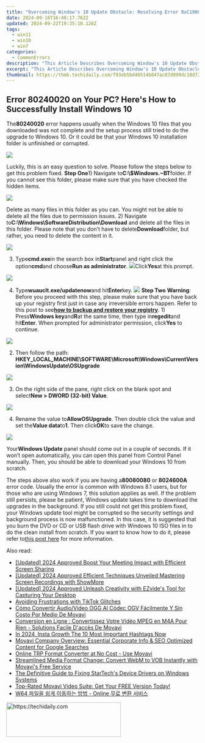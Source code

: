 ```yaml
---
title: "Overcoming Window's 10 Update Obstacle: Resolving Error 0xC1900208 Successfully"
date: 2024-09-16T16:48:17.762Z
updated: 2024-09-22T19:35:10.126Z
tags:
  - win11
  - win10
  - win7
categories:
  - CommonErrors
description: "This Article Describes Overcoming Window's 10 Update Obstacle: Resolving Error 0xC1900208 Successfully"
excerpt: "This Article Describes Overcoming Window's 10 Update Obstacle: Resolving Error 0xC1900208 Successfully"
thumbnail: https://thmb.techidaily.com/f93eb5bd46514b847ac07d099dc18d72eab724476fd27a01a5370f94ffa41df8.jpg
---
```


## Error 80240020 on Your PC? Here's How to Successfully Install Windows 10

The**80240020** error happens usually when the Windows 10 files that you downloaded was not complete and the setup process still tried to do the upgrade to Windows 10\. Or it could be that your Windows 10 installation folder is unfinished or corrupted.

![](https://images.drivereasy.com/wp-content/uploads/2016/08/error-code-80240020.jpg)

Luckily, this is an easy question to solve. Please follow the steps below to get this problem fixed. **Step One**1) Navigate to**C:\\$Windows.\~BT**folder. If you cannot see this folder, please make sure that you have checked the hidden items.

![](https://images.drivereasy.com/wp-content/uploads/2016/08/windows-bt-600x427.jpg)

Delete as many files in this folder as you can. You might not be able to delete all the files due to permission issues. 2) Navigate to**C:\\Windows\\SoftwareDistribution\\Download** and delete all the files in this folder. Please note that you don’t have to delete**Download**folder, but rather, you need to delete the content in it.

![](https://images.drivereasy.com/wp-content/uploads/2016/08/softwaredistributiondownload.jpg)

3) Type**cmd.exe**in the search box in**Start**panel and right click the option**cmd**and choose**Run as administrator**. ![](https://images.drivereasy.com/wp-content/uploads/2016/08/run-as-administrator.jpg)Click**Yes**at this prompt.

![](https://images.drivereasy.com/wp-content/uploads/2016/08/uac-command-processor.jpg)

4) Type**wuauclt.exe/updatenow**and hit**Enter**key. ![](https://images.drivereasy.com/wp-content/uploads/2016/08/img_57b5394edbd33.png) **Step Two** **Warning**: Before you proceed with this step, please make sure that you have back up your registry first just in case any irreversible errors happen. Refer to this post to see[**how to backup and restore your registry**](https://tools.techidaily.com/drivereasy/download/). 1) Press**Windows key**and**R**at the same time, then type in**regedit**and hit**Enter**. When prompted for administrator permission, click**Yes** to continue.

![](https://images.drivereasy.com/wp-content/uploads/2016/10/regedit.png)

2) Then follow the path:   **HKEY\_LOCAL\_MACHINE\\SOFTWARE\\Microsoft\\Windows\\CurrentVersion\\WindowsUpdate\\OSUpgrade**

![](https://images.drivereasy.com/wp-content/uploads/2016/10/hkey_local_machinesoftwaremicrosoftwindowscurrentversionwindowsupdateosupgrade-600x394.jpg)

3) On the right side of the pane, right click on the blank spot and select**New > DWORD (32-bit) Value**.

![](https://images.drivereasy.com/wp-content/uploads/2016/10/new-dword-32-bit-value-600x396.jpg)

4) Rename the value to**AllowOSUpgrade**. Then double click the value and set the**Value data**to**1**. Then click**OK**to save the change.

![](https://images.drivereasy.com/wp-content/uploads/2016/10/img_58140207aba43-600x394.jpg)

 Your**Windows Update** panel should come out in a couple of seconds. If it won’t open automatically, you can open this panel from Control Panel manually. Then, you should be able to download your Windows 10 from scratch.

The steps above also work if you are having a**80080080** or **8024600A**  error code. Usually the error is common with Windows 8.1 users, but for those who are using Windows 7, this solution applies as well. If the problem still persists, please be patient, Windows update takes time to download the upgrades in the background. If you still could not get this problem fixed, your Windows update tool might be corrupted so the security settings and background process is now malfunctioned. In this case, it is suggested that you burn the DVD or CD or USB flash drive with Windows 10 ISO files in to do the clean install from scratch. If you want to know how to do it, please refer to[this post here](https://tools.techidaily.com/drivereasy/download/) for more information.

<ins class="adsbygoogle"
     style="display:block"
     data-ad-format="autorelaxed"
     data-ad-client="ca-pub-7571918770474297"
     data-ad-slot="1223367746"></ins>

<ins class="adsbygoogle"
     style="display:block"
     data-ad-client="ca-pub-7571918770474297"
     data-ad-slot="8358498916"
     data-ad-format="auto"
     data-full-width-responsive="true"></ins>

<span class="atpl-alsoreadstyle">Also read:</span>
<div><ul>
<li><a href="https://on-screen-recording.techidaily.com/updated-2024-approved-boost-your-meeting-impact-with-efficient-screen-sharing/"><u>[Updated] 2024 Approved Boost Your Meeting Impact with Efficient Screen Sharing</u></a></li>
<li><a href="https://screen-recording.techidaily.com/updated-2024-approved-efficient-techniques-unveiled-mastering-screen-recordings-with-showmore/"><u>[Updated] 2024 Approved Efficient Techniques Unveiled Mastering Screen Recordings with ShowMore</u></a></li>
<li><a href="https://screen-sharing-recording.techidaily.com/updated-2024-approved-unleash-creativity-with-ezvides-tool-for-capturing-your-desktop/"><u>[Updated] 2024 Approved Unleash Creativity with EZvide's Tool for Capturing Your Desktop</u></a></li>
<li><a href="https://tiktok-clips.techidaily.com/avoiding-frustrations-with-tiktok-glitches/"><u>Avoiding Frustrations with TikTok Glitches</u></a></li>
<li><a href="https://win-howtos.techidaily.com/como-convertir-audiovideo-ogg-al-codec-ogv-facilmente-y-sin-costo-por-medio-de-movavi/"><u>Cómo Convertir Audio/Video OGG Al Códec OGV Fácilmente Y Sin Costo Por Medio De Movavi</u></a></li>
<li><a href="https://win-howtos.techidaily.com/conversion-en-ligne-convertissez-votre-video-mpeg-en-m4a-pour-rien-solutions-facile-dacces-de-movavi/"><u>Conversion en Ligne : Convertissez Votre Vidéo MPEG en M4A Pour Rien - Solutions Facile D'accès De Movavi</u></a></li>
<li><a href="https://instagram-videos.techidaily.com/in-2024-insta-growth-the-10-most-important-hashtags-now/"><u>In 2024, Insta Growth The 10 Most Important Hashtags Now</u></a></li>
<li><a href="https://win-howtos.techidaily.com/movavi-company-overview-essential-corporate-info-and-seo-optimized-content-for-google-searches/"><u>Movavi Company Overview: Essential Corporate Info & SEO Optimized Content for Google Searches</u></a></li>
<li><a href="https://win-howtos.techidaily.com/online-trp-format-converter-at-no-cost-use-movavi/"><u>Online TRP Format Converter at No Cost - Use Movavi</u></a></li>
<li><a href="https://vp-tips.techidaily.com/streamlined-media-format-change-convert-webm-to-vob-instantly-with-movavis-free-service/"><u>Streamlined Media Format Change: Convert WebM to VOB Instantly with Movavi's Free Service</u></a></li>
<li><a href="https://hardware-help.techidaily.com/the-definitive-guide-to-fixing-startechs-device-drivers-on-windows-systems/"><u>The Definitive Guide to Fixing StarTech's Device Drivers on Windows Systems</u></a></li>
<li><a href="https://win-howtos.techidaily.com/top-rated-movavi-video-suite-get-your-free-version-today/"><u>Top-Rated Movavi Video Suite: Get Your FREE Version Today!</u></a></li>
<li><a href="https://win-howtos.techidaily.com/w64-online/"><u>W64 파일을 쉽게 이동하는 방법 - Online 무료 변환 서비스</u></a></li>
</ul></div>

<!-- affiliate ads begin -->
<a href="https://aligracehair.sjv.io/c/5597632/1915825/19272" target="_top" id="1915825">
  <img src="//a.impactradius-go.com/display-ad/19272-1915825" border="0" alt="https://techidaily.com" width="300" height="90"/>
</a>
<img height="0" width="0" src="https://aligracehair.sjv.io/i/5597632/1915825/19272" style="position:absolute;visibility:hidden;" border="0" />
<!-- affiliate ads end -->

